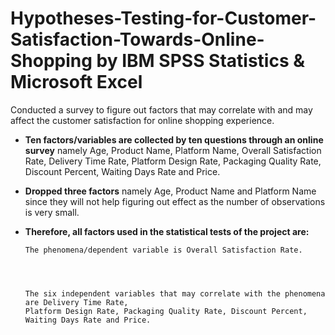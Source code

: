 # Hypotheses-Testing-for-Customer-Satisfaction-Towards-Online-Shopping by IBM SPSS Statistics & Microsoft Excel
Conducted a survey to figure out factors that may correlate with and may affect the  customer satisfaction for online shopping experience.



- **Ten factors/variables are collected by ten questions through an online survey** namely Age, 
Product Name, Platform Name, Overall Satisfaction Rate, Delivery Time Rate, Platform Design 
Rate, Packaging Quality Rate, Discount Percent, Waiting Days Rate and Price.



- **Dropped three factors** namely Age, Product Name and Platform Name since they will not help 
figuring out effect as the number of observations is very small.






- **Therefore, all factors used in the statistical tests of the project are:**



      The phenomena/dependent variable is Overall Satisfaction Rate.




      The six independent variables that may correlate with the phenomena are Delivery Time Rate, 
      Platform Design Rate, Packaging Quality Rate, Discount Percent, Waiting Days Rate and Price.
